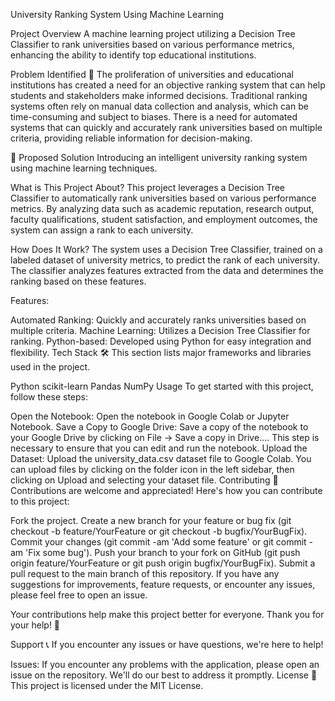 University Ranking System Using Machine Learning

Project Overview
A machine learning project utilizing a Decision Tree Classifier to rank universities based on various performance metrics, enhancing the ability to identify top educational institutions.

Problem Identified 🚨
The proliferation of universities and educational institutions has created a need for an objective ranking system that can help students and stakeholders make informed decisions. Traditional ranking systems often rely on manual data collection and analysis, which can be time-consuming and subject to biases. There is a need for automated systems that can quickly and accurately rank universities based on multiple criteria, providing reliable information for decision-making.

🚀 Proposed Solution
Introducing an intelligent university ranking system using machine learning techniques.

What is This Project About?
This project leverages a Decision Tree Classifier to automatically rank universities based on various performance metrics. By analyzing data such as academic reputation, research output, faculty qualifications, student satisfaction, and employment outcomes, the system can assign a rank to each university.

How Does It Work?
The system uses a Decision Tree Classifier, trained on a labeled dataset of university metrics, to predict the rank of each university. The classifier analyzes features extracted from the data and determines the ranking based on these features.

Features:

Automated Ranking: Quickly and accurately ranks universities based on multiple criteria.
Machine Learning: Utilizes a Decision Tree Classifier for ranking.
Python-based: Developed using Python for easy integration and flexibility.
Tech Stack 🛠️
This section lists major frameworks and libraries used in the project.

Python
scikit-learn
Pandas
NumPy
Usage
To get started with this project, follow these steps:

Open the Notebook: Open the notebook in Google Colab or Jupyter Notebook.
Save a Copy to Google Drive: Save a copy of the notebook to your Google Drive by clicking on File -> Save a copy in Drive.... This step is necessary to ensure that you can edit and run the notebook.
Upload the Dataset: Upload the university_data.csv dataset file to Google Colab. You can upload files by clicking on the folder icon in the left sidebar, then clicking on Upload and selecting your dataset file.
Contributing 🤝
Contributions are welcome and appreciated! Here's how you can contribute to this project:

Fork the project.
Create a new branch for your feature or bug fix (git checkout -b feature/YourFeature or git checkout -b bugfix/YourBugFix).
Commit your changes (git commit -am 'Add some feature' or git commit -am 'Fix some bug').
Push your branch to your fork on GitHub (git push origin feature/YourFeature or git push origin bugfix/YourBugFix).
Submit a pull request to the main branch of this repository.
If you have any suggestions for improvements, feature requests, or encounter any issues, please feel free to open an issue.

Your contributions help make this project better for everyone. Thank you for your help! 🙌

Support 📞
If you encounter any issues or have questions, we're here to help!

Issues: If you encounter any problems with the application, please open an issue on the repository. We'll do our best to address it promptly.
License 📝
This project is licensed under the MIT License.
